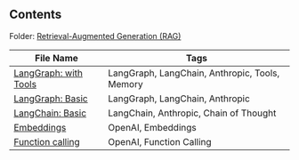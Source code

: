## Contents

Folder: [Retrieval-Augmented Generation (RAG)](rag/)

| File Name                  | Tags |
| --------------------- | ------------ |
| [LangGraph: with Tools](rag/rag-agent-anthropic-langgraph-tools.ipynb) | LangGraph, LangChain, Anthropic, Tools, Memory |
| [LangGraph: Basic](rag/rag-agent-anthropic-langgraph-basic.ipynb)      | LangGraph, LangChain, Anthropic |
| [LangChain: Basic](rag/llm-agent-anthropic-langchain-basic.ipynb)      | LangChain, Anthropic, Chain of Thought |
| [Embeddings](rag/rag-chatbot-openai-embeddings.ipynb)                  | OpenAI, Embeddings |
| [Function calling](rag/rag-chatbot-openai-funccal.ipynb)               | OpenAI, Function Calling |